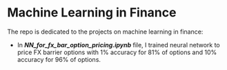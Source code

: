 # Machine Learning in Finance

The repo is dedicated to the projects on machine learning in finance:

* In ***NN_for_fx_bar_option_pricing.ipynb*** file, I trained neural network to price FX barrier options with 1% accuracy for 81% of options and 10% accuracy for 96% of options.
